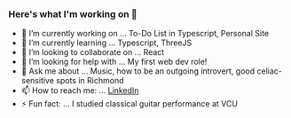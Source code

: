 ### Here's what I'm working on 👋

- 🔭 I’m currently working on ... To-Do List in Typescript, Personal Site 
- 🌱 I’m currently learning ... Typescript, ThreeJS
- 👯 I’m looking to collaborate on ... React
- 🤔 I’m looking for help with ... My first web dev role!
- 💬 Ask me about ... Music, how to be an outgoing introvert, good celiac-sensitive spots in Richmond
- 📫 How to reach me: ... [LinkedIn](https://www.linkedin.com/in/patrickmahloy/)
- ⚡ Fun fact: ... I studied classical guitar performance at VCU

